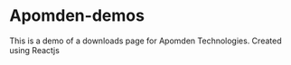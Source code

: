 # Apomden-demos

This is a demo of a downloads page for Apomden Technologies. 
Created using Reactjs
